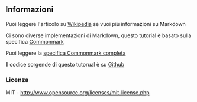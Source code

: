 Informazioni
------------

Puoi leggere l'articolo su [Wikipedia](http://en.wikipedia.org/wiki/Markdown) se vuoi più informazioni su Markdown

Ci sono diverse implementazioni di Markdown, questo tutorial è basato sulla specifica [Commonmark](http://commonmark.org)

Puoi leggere la [specifica Commonmark completa](http://spec.commonmark.org/)

Il codice sorgende di questo tutorual è su [Github](https://github.com/agea/tutorial.md)

### Licenza

MIT - <http://www.opensource.org/licenses/mit-license.php>